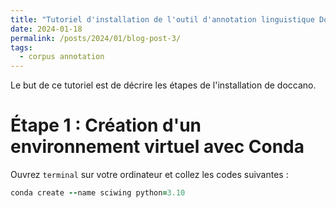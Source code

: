 ```yaml
---
title: "Tutoriel d'installation de l'outil d'annotation linguistique Doccano"
date: 2024-01-18
permalink: /posts/2024/01/blog-post-3/
tags:
  - corpus annotation
---
```

Le but de ce tutoriel est de décrire les étapes de l'installation de doccano.

Étape 1 : Création d'un environnement virtuel avec Conda
======
Ouvrez `terminal` sur votre ordinateur et collez les codes suivantes : 
```ruby
conda create --name sciwing python=3.10
```
